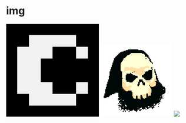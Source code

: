 # img

![](c_still.gif)
![](https://github.com/calvinmorett/img/blob/main/skull_crop.gif)
![](c_rot_transparent.gif.gif)

